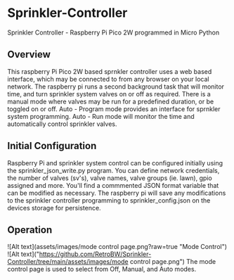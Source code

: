 # Sprinkler-Controller
Sprinkler Controller - Raspberry Pi Pico 2W programmed in Micro Python
## Overview
This raspberry Pi Pico 2W based sprnkler controller uses a web based interface, which may be connected to from any browser on your local network. The raspberry pi runs a second background task that will monitor time, and turn sprinkler system valves on or off as required. There is a manual mode where valves may be run for a predefined duration, or be toggled on or off. Auto - Program mode provides an interface for sprnkler system programming. Auto - Run mode will monitor the time and automatically control sprinkler valves.
## Initial Configuration
Raspberry Pi and sprinkler system control can be configured initially using the sprinkler_json_write.py program. You can define network credentials, the number of valves (sv's), valve names, valve groups (ie. lawn), gpio assigned and more. You'll find a commmented JSON format variable that can be modified as necessary. The raspberry pi will save any modifications to the sprinkler controller programming to sprinkler_config.json on the devices storage for persistence. 
## Operation
![Alt text](assets/images/mode control page.png?raw=true "Mode Control")
![Alt text]("https://github.com/RetroBW/Sprinkler-Controller/tree/main/assets/images/mode control page.png")
The mode control page is used to select from Off, Manual, and Auto modes.
